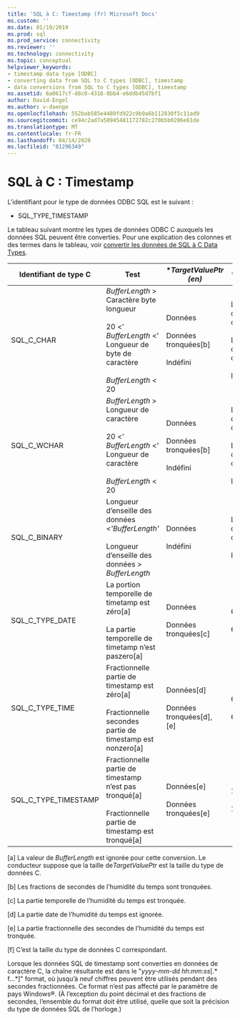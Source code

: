 ```yaml
---
title: 'SQL à C: Timestamp (fr) Microsoft Docs'
ms.custom: ''
ms.date: 01/19/2019
ms.prod: sql
ms.prod_service: connectivity
ms.reviewer: ''
ms.technology: connectivity
ms.topic: conceptual
helpviewer_keywords:
- timestamp data type [ODBC]
- converting data from SQL to C types [ODBC], timestamp
- data conversions from SQL to C types [ODBC], timestamp
ms.assetid: 6a0617cf-d8c0-4316-8bb4-e6ddb45d7bf1
author: David-Engel
ms.author: v-daenge
ms.openlocfilehash: 552bab585e4480fd922c9b9a6b112830f5c11ad9
ms.sourcegitcommit: ce94c2ad7a50945481172782c270b5b0206e61de
ms.translationtype: MT
ms.contentlocale: fr-FR
ms.lasthandoff: 04/14/2020
ms.locfileid: "81296349"
---
```

# <a name="sql-to-c-timestamp"></a>SQL à C : Timestamp

L’identifiant pour le type de données ODBC SQL est le suivant :

- SQL_TYPE_TIMESTAMP  

Le tableau suivant montre les types de données ODBC C auxquels les données SQL peuvent être converties. Pour une explication des colonnes et des termes dans le tableau, voir [convertir les données de SQL à C Data Types](../../../odbc/reference/appendixes/converting-data-from-sql-to-c-data-types.md).  

|Identifiant de type C|Test|**TargetValuePtr (en)*|**StrLen_or_IndPtr*|SQLSTATE|  
|-----------------------|----------|------------------------|----------------------------|--------------|  
|SQL_C_CHAR|*BufferLength* > Caractère byte longueur<br /><br /> 20 <' *BufferLength* <' Longueur de byte de caractère<br /><br /> *BufferLength* < 20|Données<br /><br /> Données tronquées[b]<br /><br /> Indéfini|Longueur des données dans les octets<br /><br /> Longueur des données dans les octets<br /><br /> Indéfini|n/a<br /><br /> 01004<br /><br /> 22003|  
|SQL_C_WCHAR|*BufferLength* > Longueur de caractère<br /><br /> 20 <' *BufferLength* <' Longueur de caractère<br /><br /> *BufferLength* < 20|Données<br /><br /> Données tronquées[b]<br /><br /> Indéfini|Longueur des données en caractères<br /><br /> Longueur des données en caractères<br /><br /> Indéfini|n/a<br /><br /> 01004<br /><br /> 22003|  
|SQL_C_BINARY|Longueur d’enseille des données <*'BufferLength'*<br /><br /> Longueur d’enseille des données > *BufferLength*|Données<br /><br /> Indéfini|Longueur des données dans les octets<br /><br /> Indéfini|n/a<br /><br /> 22003|  
|SQL_C_TYPE_DATE|La portion temporelle de timetamp est zéro[a]<br /><br /> La partie temporelle de timetamp n’est paszero[a]|Données<br /><br /> Données tronquées[c]|6[f]<br /><br /> 6[f]|n/a<br /><br /> 01S07|  
|SQL_C_TYPE_TIME|Fractionnelle partie de timestamp est zéro[a]<br /><br /> Fractionnelle secondes partie de timestamp est nonzero[a]|Données[d]<br /><br /> Données tronquées[d], [e]|6[f]<br /><br /> 6[f]|n/a<br /><br /> 01S07|  
|SQL_C_TYPE_TIMESTAMP|Fractionnelle partie de timestamp n’est pas tronqué[a]<br /><br /> Fractionnelle partie de timestamp est tronqué[a]|Données[e]<br /><br /> Données tronquées[e]|16[f]<br /><br /> 16[f]|n/a<br /><br /> 01S07|  

 [a] La valeur de *BufferLength* est ignorée pour cette conversion. Le conducteur suppose que la taille de*TargetValuePtr* est la taille du type de données C.  
  
 [b] Les fractions de secondes de l’humidité du temps sont tronquées.  
  
 [c] La partie temporelle de l’humidité du temps est tronquée.  
  
 [d] La partie date de l’humidité du temps est ignorée.  
  
 [e] La partie fractionnelle des secondes de l’humidité du temps est tronquée.  
  
 [f] C’est la taille du type de données C correspondant.  

Lorsque les données SQL de timestamp sont converties en données de caractère C, la chaîne résultante est dans le "*yyyy*-*mm*-*dd* *hh*:*mm*:*ss*[.* f...*]" format, où jusqu’à neuf chiffres peuvent être utilisés pendant des secondes fractionnées. Ce format n’est pas affecté par le paramètre de pays Windows®. (À l’exception du point décimal et des fractions de secondes, l’ensemble du format doit être utilisé, quelle que soit la précision du type de données SQL de l’horloge.)
